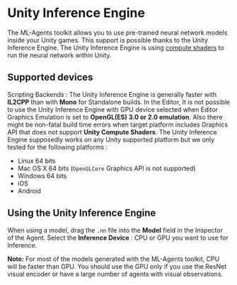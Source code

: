 # Unity Inference Engine

The ML-Agents toolkit allows you to use pre-trained neural network models
inside your Unity games. This support is possible thanks to the Unity Inference
Engine. The Unity Inference Engine is using
[compute shaders](https://docs.unity3d.com/Manual/class-ComputeShader.html)
to run the neural network within Unity.

## Supported devices

Scripting Backends : The Unity Inference Engine is generally faster with
__IL2CPP__ than with __Mono__ for Standalone builds.
In the Editor, It is not possible to use the Unity Inference Engine with
GPU device selected when Editor Graphics Emulation is set to __OpenGL(ES)
3.0 or 2.0 emulation__. Also there might be non-fatal build time errors
when target platform includes Graphics API that does not support
__Unity Compute Shaders__.
The Unity Inference Engine supposedly works on any Unity supported platform
but we only tested for the following platforms :

* Linux 64 bits
* Mac OS X 64 bits (`OpenGLCore` Graphics API is not supported)
* Windows 64 bits
* iOS
* Android

## Using the Unity Inference Engine

When using a model, drag the `.nn` file into the **Model** field
in the Inspector of the Agent.
Select the **Inference Device** : CPU or GPU you want to use for Inference.

**Note:** For most of the models generated with the ML-Agents toolkit, CPU will be faster than GPU.
You should use the GPU only if you use the
ResNet visual encoder or have a large number of agents with visual observations.
